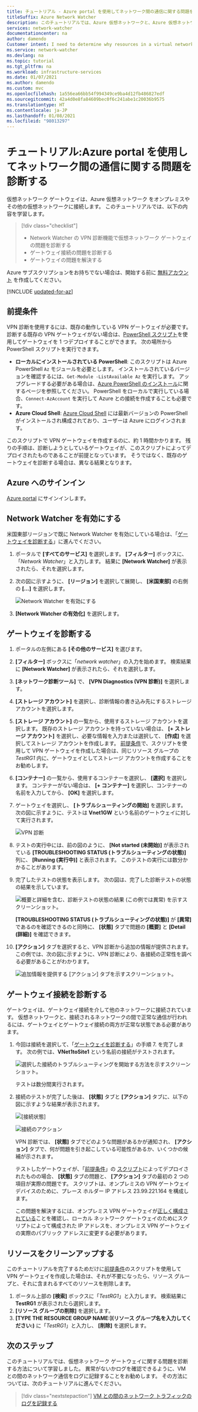 ```yaml
---
title: チュートリアル - Azure portal を使用してネットワーク間の通信に関する問題を診断する
titleSuffix: Azure Network Watcher
description: このチュートリアルでは、Azure 仮想ネットワークと、Azure 仮想ネットワーク ゲートウェイを介して接続されているオンプレミスまたはその他の仮想ネットワークの間の通信に関する問題を、Network Watcher の VPN の診断機能を使用して診断する方法を説明します。
services: network-watcher
documentationcenter: na
author: damendo
Customer intent: I need to determine why resources in a virtual network can't communicate with resources in a different network.
ms.service: network-watcher
ms.devlang: na
ms.topic: tutorial
ms.tgt_pltfrm: na
ms.workload: infrastructure-services
ms.date: 01/07/2021
ms.author: damendo
ms.custom: mvc
ms.openlocfilehash: 1a556ea66bb54f994349ce9ba4d12fb486827edf
ms.sourcegitcommit: 42a4d0e8fa84609bec0f6c241abe1c20036b9575
ms.translationtype: HT
ms.contentlocale: ja-JP
ms.lasthandoff: 01/08/2021
ms.locfileid: "98013297"
---
```

# <a name="tutorial-diagnose-a-communication-problem-between-networks-using-the-azure-portal"></a>チュートリアル:Azure portal を使用してネットワーク間の通信に関する問題を診断する

仮想ネットワーク ゲートウェイは、Azure 仮想ネットワーク をオンプレミスやその他の仮想ネットワークに接続します。 このチュートリアルでは、以下の内容を学習します。

> [!div class="checklist"]
> * Network Watcher の VPN 診断機能で仮想ネットワーク ゲートウェイの問題を診断する
> * ゲートウェイ接続の問題を診断する
> * ゲートウェイの問題を解決する

Azure サブスクリプションをお持ちでない場合は、開始する前に [無料アカウント](https://azure.microsoft.com/free/?WT.mc_id=A261C142F) を作成してください。


[!INCLUDE [updated-for-az](../../includes/updated-for-az.md)]

## <a name="prerequisites"></a>前提条件

VPN 診断を使用するには、既存の動作している VPN ゲートウェイが必要です。 診断する既存の VPN ゲートウェイがない場合は、[PowerShell スクリプト](../vpn-gateway/scripts/vpn-gateway-sample-site-to-site-powershell.md?toc=%2fazure%2fnetwork-watcher%2ftoc.json)を使用してゲートウェイを 1 つデプロイすることができます。 次の場所から PowerShell スクリプトを実行できます。
- **ローカルにインストールされている PowerShell**: このスクリプトは Azure PowerShell `Az` モジュールを必要とします。 インストールされているバージョンを確認するには、`Get-Module -ListAvailable Az` を実行します。 アップグレードする必要がある場合は、[Azure PowerShell のインストール](/powershell/azure/install-Az-ps)に関するページを参照してください。 PowerShell をローカルで実行している場合、`Connect-AzAccount` を実行して Azure との接続を作成することも必要です。
- **Azure Cloud Shell**: [Azure Cloud Shell](https://shell.azure.com/powershell) には最新バージョンの PowerShell がインストールされ構成されており、ユーザーは Azure にログインされます。

このスクリプトで VPN ゲートウェイを作成するのに、約 1 時間かかります。 残りの手順は、診断しようとしているゲートウェイが、このスクリプトによってデプロイされたものであることが前提となっています。 そうではなく、既存のゲートウェイを診断する場合は、異なる結果となります。

## <a name="sign-in-to-azure"></a>Azure へのサインイン

[Azure portal](https://portal.azure.com) にサインインします。

## <a name="enable-network-watcher"></a>Network Watcher を有効にする

米国東部リージョンで既に Network Watcher を有効にしている場合は、「[ゲートウェイを診断する](#diagnose-a-gateway)」に進んでください。

1. ポータルで **[すべてのサービス]** を選択します。 **[フィルター]** ボックスに、「*Network Watcher*」と入力します。 結果に **[Network Watcher]** が表示されたら、それを選択します。
2. 次の図に示すように、 **[リージョン]** を選択して展開し、 **[米国東部]** の右側の **[...]** を選択します。

    ![Network Watcher を有効にする](./media/diagnose-communication-problem-between-networks/enable-network-watcher.png)

3. **[Network Watcher の有効化]** を選択します。

## <a name="diagnose-a-gateway"></a>ゲートウェイを診断する

1. ポータルの左側にある **[その他のサービス]** を選びます。
2. **[フィルター]** ボックスに「*network watcher*」の入力を始めます。 検索結果に **[Network Watcher]** が表示されたら、それを選択します。
3. **[ネットワーク診断ツール]** で、 **[VPN Diagnostics (VPN 診断)]** を選択します。
4. **[ストレージ アカウント]** を選択し、診断情報の書き込み先にするストレージ アカウントを選択します。
5. **[ストレージ アカウント]** の一覧から、使用するストレージ アカウントを選択します。 既存のストレージ アカウントを持っていない場合は、 **[+ ストレージ アカウント]** を選択し、必要な情報を入力または選択して、 **[作成]** を選択してストレージ アカウントを作成します。 [前提条件](#prerequisites)で、スクリプトを使用して VPN ゲートウェイを作成した場合は、同じリソース グループの *TestRG1* 内に、ゲートウェイとしてストレージ アカウントを作成することをお勧めします。
6. **[コンテナー]** の一覧から、使用するコンテナーを選択し、 **[選択]** を選択します。 コンテナーがない場合は、 **[+ コンテナー]** を選択し、コンテナーの名前を入力してから、 **[OK]** を選択します。
7. ゲートウェイを選択し、 **[トラブルシューティングの開始]** を選択します。 次の図に示すように、テストは **Vnet1GW** という名前のゲートウェイに対して実行されます。

    ![VPN 診断](./media/diagnose-communication-problem-between-networks/vpn-diagnostics.png)

8. テストの実行中には、前の図のように、 **[Not started (未開始)]** が表示されている **[TROUBLESHOOTING STATUS (トラブルシューティングの状態)]** 列に、 **[Running (実行中)]** と表示されます。 このテストの実行には数分かかることがあります。
9. 完了したテストの状態を表示します。 次の図は、完了した診断テストの状態の結果を示しています。

    ![概要と詳細を含む、診断テストの状態の結果 (この例では異常) を示すスクリーンショット。](./media/diagnose-communication-problem-between-networks/status.png)

    **[TROUBLESHOOTING STATUS (トラブルシューティングの状態)]** が **[異常]** であるのを確認できるのと同時に、 **[状態]** タブで問題の **[概要]** と **[Detail (詳細)]** を確認できます。
10. **[アクション]** タブを選択すると、VPN 診断から追加の情報が提供されます。 この例では、次の図に示すように、VPN 診断により、各接続の正常性を調べる必要があることがわかります。

    ![追加情報を提供する [アクション] タブを示すスクリーンショット。](./media/diagnose-communication-problem-between-networks/action.png)

## <a name="diagnose-a-gateway-connection"></a>ゲートウェイ接続を診断する

ゲートウェイは、ゲートウェイ接続を介して他のネットワークに接続されています。 仮想ネットワークと、接続されるネットワークの間で正常な通信が行われるには、ゲートウェイとゲートウェイ接続の両方が正常な状態である必要があります。

1. 今回は接続を選択して、「[ゲートウェイを診断する](#diagnose-a-gateway)」の手順 7. を完了します。 次の例では、**VNet1toSite1** という名前の接続がテストされます。

    ![選択した接続のトラブルシューティングを開始する方法を示すスクリーンショット。](./media/diagnose-communication-problem-between-networks/connection.png)

    テストは数分間実行されます。
2. 接続のテストが完了した後は、 **[状態]** タブと **[アクション]** タブに、以下の図に示すような結果が表示されます。

    ![[接続状態]](./media/diagnose-communication-problem-between-networks/connection-status.png)

    ![接続のアクション](./media/diagnose-communication-problem-between-networks/connection-action.png)

    VPN 診断では、 **[状態]** タブでどのような問題があるかが通知され、 **[アクション]** タブで、何が問題を引き起こしている可能性があるか、いくつかの候補が示されます。

    テストしたゲートウェイが、「[前提条件](#prerequisites)」の [スクリプト](../vpn-gateway/scripts/vpn-gateway-sample-site-to-site-powershell.md?toc=%2fazure%2fnetwork-watcher%2ftoc.json)によってデプロイされたものの場合、 **[状態]** タブの問題と、 **[アクション]** タブの最初の 2 つの項目が実際の問題です。 スクリプトは、オンプレミスの VPN ゲートウェイ デバイスのために、プレース ホルダー IP アドレス 23.99.221.164 を構成します。

    この問題を解決するには、オンプレミス VPN ゲートウェイが[正しく構成されている](../vpn-gateway/vpn-gateway-about-vpn-devices.md?toc=%2fazure%2fnetwork-watcher%2ftoc.json)ことを確認し、ローカル ネットワーク ゲートウェイのためにスクリプトによって構成された IP アドレスを、オンプレミス VPN ゲートウェイの実際のパブリック アドレスに変更する必要があります。

## <a name="clean-up-resources"></a>リソースをクリーンアップする

このチュートリアルを完了するためだけに[前提条件](#prerequisites)のスクリプトを使用して VPN ゲートウェイを作成した場合は、それが不要になったら、リソース グループと、それに含まれるすべてのリソースを削除します。

1. ポータル上部の **[検索]** ボックスに「*TestRG1*」と入力します。 検索結果に **TestRG1** が表示されたら選択します。
2. **[リソース グループの削除]** を選択します。
3. **[TYPE THE RESOURCE GROUP NAME:]\(リソース グループ名を入力してください:)** に「*TestRG1*」と入力し、 **[削除]** を選択します。

## <a name="next-steps"></a>次のステップ

このチュートリアルでは、仮想ネットワーク ゲートウェイに関する問題を診断する方法について学習しました。 異常がないかログを確認できるように、VM との間のネットワーク通信をログに記録することをお勧めします。 その方法については、次のチュートリアルに進んでください。

> [!div class="nextstepaction"]
> [VM との間のネットワーク トラフィックのログを記録する](network-watcher-nsg-flow-logging-portal.md)
